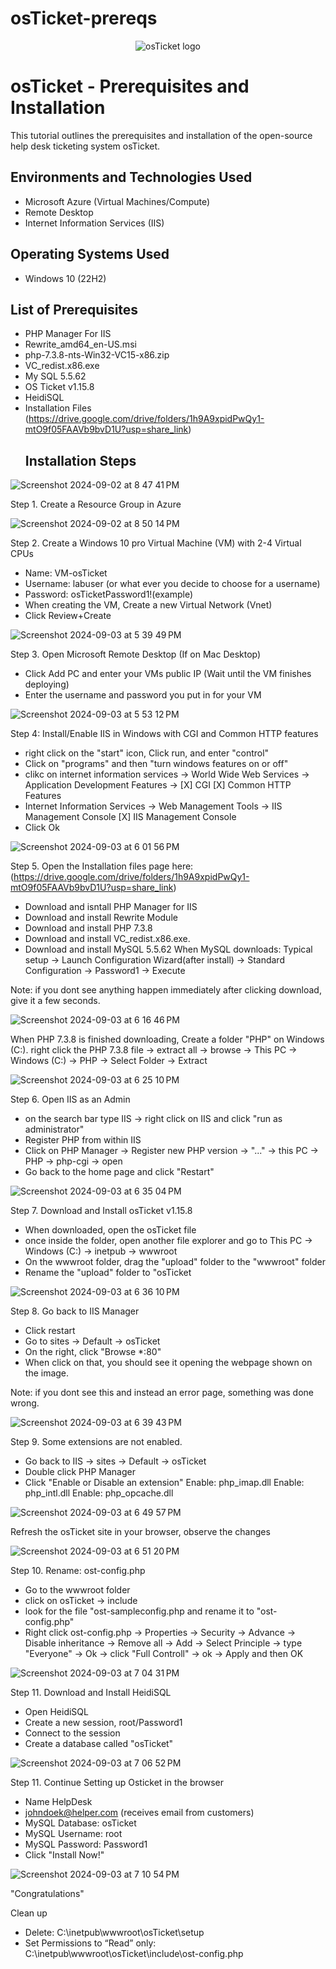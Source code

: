 # osTicket-prereqs
<p align="center">
<img src="https://i.imgur.com/Clzj7Xs.png" alt="osTicket logo"/>
</p>

<h1>osTicket - Prerequisites and Installation</h1>
This tutorial outlines the prerequisites and installation of the open-source help desk ticketing system osTicket.<br />


<h2>Environments and Technologies Used</h2>

- Microsoft Azure (Virtual Machines/Compute)
- Remote Desktop
- Internet Information Services (IIS)

<h2>Operating Systems Used </h2>

- Windows 10</b> (22H2)

<h2>List of Prerequisites</h2>

- PHP Manager For IIS
- Rewrite_amd64_en-US.msi
- php-7.3.8-nts-Win32-VC15-x86.zip
- VC_redist.x86.exe
- My SQL 5.5.62
- OS Ticket v1.15.8
- HeidiSQL
- Installation Files (https://drive.google.com/drive/folders/1h9A9xpidPwQy1-mtO9f05FAAVb9bvD1U?usp=share_link) <h2>Installation Steps</h2>

![Screenshot 2024-09-02 at 8 47 41 PM](https://github.com/user-attachments/assets/9e595ae7-a75d-4fd2-a85a-53f5ad6ac464)

Step 1. Create a Resource Group in Azure 
  
![Screenshot 2024-09-02 at 8 50 14 PM](https://github.com/user-attachments/assets/592127c7-cf2c-41d8-bcaa-e2a4f260ef77)

Step 2. Create a Windows 10 pro Virtual Machine (VM) with 2-4 Virtual CPUs
  -  Name: VM-osTicket
  - Username: labuser (or what ever you decide to choose for a username)
  - Password: osTicketPassword1!(example)
  - When creating the VM, Create a new Virtual Network (Vnet) 
  - Click Review+Create

  
![Screenshot 2024-09-03 at 5 39 49 PM](https://github.com/user-attachments/assets/83efd003-d1b0-4991-93f5-641bc8c2264a)

Step 3. Open Microsoft Remote Desktop (If on Mac Desktop)
  - Click Add PC and enter your VMs public IP (Wait until the VM finishes deploying) 
  - Enter the username and password you put in for your VM


![Screenshot 2024-09-03 at 5 53 12 PM](https://github.com/user-attachments/assets/ea342963-3016-4c75-994a-4450cda04877)

Step 4: Install/Enable IIS in Windows with CGI and Common HTTP features 
- right click on the "start" icon, Click run, and enter "control"
- Click on "programs" and then "turn windows features on or off"
- clikc on internet information services -> World Wide Web Services -> Application Development Features ->
[X] CGI
[X] Common HTTP Features
- Internet Information Services -> Web Management Tools -> IIS Management Console
	[X] IIS Management Console
- Click Ok

![Screenshot 2024-09-03 at 6 01 56 PM](https://github.com/user-attachments/assets/1bd04e3a-fe78-4c2d-9645-4dc8287c8ddc)
  
Step 5. Open the Installation files page here:
(https://drive.google.com/drive/folders/1h9A9xpidPwQy1-mtO9f05FAAVb9bvD1U?usp=share_link) 
- Download and isntall PHP Manager for IIS
- Download and install Rewrite Module
- Download and install PHP 7.3.8
- Download and install VC_redist.x86.exe.
- Download and install MySQL 5.5.62
  When MySQL downloads: Typical setup -> Launch Configuration Wizard(after install) -> Standard Configuration -> Password1 -> Execute 
  
Note: if you dont see anything happen immediately after clicking download, give it a few seconds. 


![Screenshot 2024-09-03 at 6 16 46 PM](https://github.com/user-attachments/assets/95deeb76-10a8-4fd5-b17c-fb3aedc19f66)

When PHP 7.3.8 is finished downloading, Create a folder "PHP" on Windows (C:). right click the PHP 7.3.8 file -> extract all -> browse -> This PC -> Windows (C:) -> PHP -> Select Folder -> Extract

![Screenshot 2024-09-03 at 6 25 10 PM](https://github.com/user-attachments/assets/23955c8b-b07e-4aa0-af19-51915a2164e0)

Step 6. Open IIS as an Admin
- on the search bar type IIS -> right click on IIS and click "run as administrator"
- Register PHP from within IIS
- Click on PHP Manager -> Register new PHP version -> "..." -> this PC -> PHP -> php-cgi -> open
- Go back to the home page and click "Restart"

![Screenshot 2024-09-03 at 6 35 04 PM](https://github.com/user-attachments/assets/b7ce868e-b324-4753-a048-1f8572ff04f2)

Step 7. Download and Install osTicket v1.15.8
- When downloaded, open the osTicket file
- once inside the folder, open another file explorer and go to This PC -> Windows (C:) -> inetpub -> wwwroot
- On the wwwroot folder, drag the "upload" folder to the "wwwroot" folder
- Rename the "upload" folder to "osTicket


![Screenshot 2024-09-03 at 6 36 10 PM](https://github.com/user-attachments/assets/76786c00-0296-414d-ba05-a1adaf3e9416)

Step 8. Go back to IIS Manager
- Click restart
- Go to sites -> Default -> osTicket
- On the right, click "Browse *:80"
- When click on that, you should see it opening the webpage shown on the image.

Note: if you dont see this and instead an error page, something was done wrong. 

![Screenshot 2024-09-03 at 6 39 43 PM](https://github.com/user-attachments/assets/b7e60e43-aef2-4140-b8bb-266e9b7a63ea)

Step 9. Some extensions are not enabled. 
- Go back to IIS -> sites -> Default -> osTicket
- Double click PHP Manager
- Click "Enable or Disable an extension"
   Enable: php_imap.dll
   Enable: php_intl.dll
   Enable: php_opcache.dll
  

![Screenshot 2024-09-03 at 6 49 57 PM](https://github.com/user-attachments/assets/cfdd800e-086c-48a5-bd79-ccef835cb959)
  
Refresh the osTicket site in your browser, observe the changes




![Screenshot 2024-09-03 at 6 51 20 PM](https://github.com/user-attachments/assets/10f54581-468e-4596-a732-e385996f80ff)

Step 10. Rename: ost-config.php
 - Go to the wwwroot folder
 - click on osTicket -> include
 - look for the file "ost-sampleconfig.php and rename it to "ost-config.php"
 - Right click ost-config.php -> Properties -> Security -> Advance -> Disable inheritance -> Remove all -> Add -> Select Principle -> type "Everyone" -> Ok -> click "Full Controll" -> ok -> Apply and then OK


![Screenshot 2024-09-03 at 7 04 31 PM](https://github.com/user-attachments/assets/5da075f8-33f4-4899-bff9-216864b000f6)

Step 11. Download and Install HeidiSQL
 - Open HeidiSQL
 - Create a new session, root/Password1
 - Connect to the session
 - Create a database called "osTicket"

![Screenshot 2024-09-03 at 7 06 52 PM](https://github.com/user-attachments/assets/014c7c2e-295d-49fc-a1d8-b3f3747b8cd1)

Step 11. Continue Setting up Osticket in the browser
 - Name HelpDesk
 - johndoek@helper.com (receives email from customers)
 - MySQL Database: osTicket
 - MySQL Username: root
 - MySQL Password: Password1
 - Click "Install Now!"

![Screenshot 2024-09-03 at 7 10 54 PM](https://github.com/user-attachments/assets/18790fe4-e6ef-4a15-93f5-715c8cbe0acb)

"Congratulations"



Clean up 
 - Delete: C:\inetpub\wwwroot\osTicket\setup
 - Set Permissions to “Read” only: C:\inetpub\wwwroot\osTicket\include\ost-config.php





